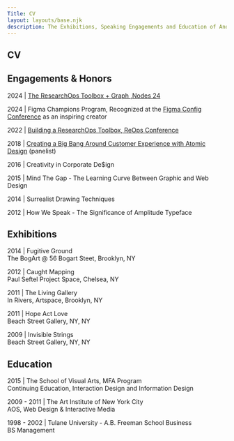 ```yaml
---
Title: CV
layout: layouts/base.njk
description: The Exhibitions, Speaking Engagements and Education of Andy Garber-Browne
---
```


<section class="cv">

# CV

## Engagements & Honors

2024 | [The ResearchOps Toolbox + Graph ,Nodes 24](https://neo4j.com/nodes2024/agenda/the-researchops-toolbox-graph-discovering-the-right-tools-for-ux-research-and-design-teams/)

2024 | Figma Champions Program, Recognized at the [Figma Config Conference](https://www.youtube.com/watch?v=n5gJgkO2Dg0&list=PLXDU_eVOJTx402DljIPagaDKLibF-qfF0&index=1) as an inspiring creator

2022 | [Building a ResearchOps Toolbox, ReOps Conference](https://joinlearners.com/talk/building-a-researchops-toolbox)

2018 | <a href="aquent.com/atomic-design-nyc-2018" target="_blank">Creating a Big Bang Around Customer Experience with Atomic Design</a> (panelist)

2016 | Creativity in Corporate De$ign 

2015 | Mind The Gap - The Learning Curve Between Graphic and Web Design
        
2014 | Surrealist Drawing Techniques

2012 | How We Speak - The Significance of Amplitude Typeface

## Exhibitions

2014 | Fugitive Ground  
The BogArt @ 56 Bogart Steet, Brooklyn, NY

2012 | Caught Mapping  
Paul Seftel Project Space, Chelsea, NY

2011 | The Living Gallery  
In Rivers, Artspace, Brooklyn, NY

2011 | Hope Act Love  
Beach Street Gallery, NY, NY

2009 | Invisible Strings  
Beach Street Gallery, NY, NY 

    
## Education

2015 | The School of Visual Arts, MFA Program   
Continuing Education, Interaction Design and Information Design

2009 - 2011 | The Art Institute of New York City   
AOS, Web Design & Interactive Media

1998 - 2002 | Tulane University - A.B. Freeman School  Business    
BS Management

</section>
